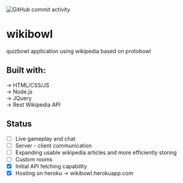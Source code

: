 ![GitHub commit activity](https://img.shields.io/github/commit-activity/w/rileydyer/wikibowl?color=Purple&style=plastic)
# wikibowl
 quizbowl application using wikipedia based on protobowl
## Built with:
 -> HTML/CSS/JS  
 -> Node.js  
 -> JQuery  
 -> Rest Wikipedia API
## Status
 - [ ] Live gameplay and chat
 - [ ] Server - client communication
 - [ ] Expanding usable wikipedia articles and more efficiently storing
 - [ ] Custom rooms
 - [x] Initial API fetching capability
 - [x] Hosting on heroku -> wikibowl.herokuapp.com
